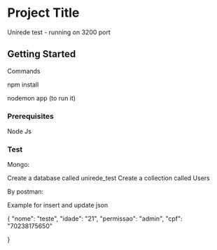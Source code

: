 # Project Title

Unirede test - running on 3200 port

## Getting Started

Commands

npm install

nodemon app (to run it)


### Prerequisites

Node Js

### Test 

Mongo:

Create a database called unirede_test
Create a collection called Users

By postman:

Example for insert and update json

{
"nome": "teste",
"idade": "21",
"permissao": "admin",
"cpf": "70238175650"

}



